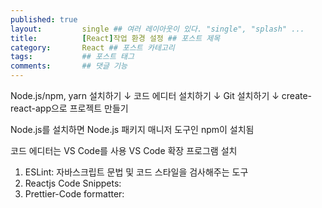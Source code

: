 ```yaml
---
published: true
layout:         single ## 여러 레이아웃이 있다. "single", "splash" ...
title:          [React]작업 환경 설정 ## 포스트 제목
category:       React ## 포스트 카테고리
tags:           ## 포스트 태그
comments:       ## 댓글 기능
---
```


   Node.js/npm, yarn 설치하기
              ↓
       코드 에디터 설치하기
              ↓
        Git 설치하기
              ↓
create-react-app으로 프로젝트 만들기    


Node.js를 설치하면 Node.js 패키지 매니저 도구인 npm이 설치됨

코드 에디터는 VS Code를 사용
VS Code 확장 프로그램 설치
1. ESLint: 자바스크립트 문법 및 코드 스타일을 검사해주는 도구 
2. Reactjs Code Snippets: 
3. Prettier-Code formatter:







